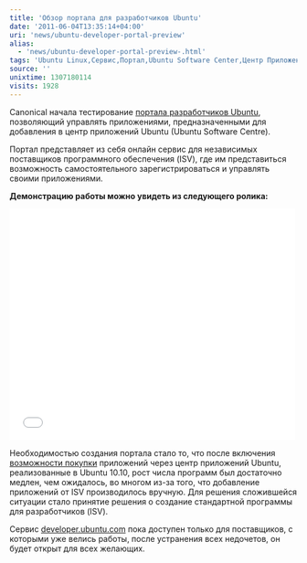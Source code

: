 ```yaml
---
title: 'Обзор портала для разработчиков Ubuntu'
date: '2011-06-04T13:35:14+04:00'
uri: 'news/ubuntu-developer-portal-preview'
alias: 
  - 'news/ubuntu-developer-portal-preview-.html'
tags: 'Ubuntu Linux,Сервис,Портал,Ubuntu Software Center,Центр Приложений'
source: ''
unixtime: 1307180114
visits: 1928
---
```

Canonical начала тестирование [портала разработчиков Ubuntu](news/ubuntu-developer-portal), позволяющий управлять приложениями, предназначенными для добавления в центр приложений Ubuntu (Ubuntu Software Centre).

Портал представляет из себя онлайн сервис для независимых поставщиков программного обеспечения (ISV), где им представиться возможность самостоятельного зарегистрироваться и управлять своими приложениями.

**Демонстрацию работы можно увидеть из следующего ролика:**

<iframe width="500" height="405" src="//www.youtube.com/embed/CZYqT5PnPCs" frameborder="0" allowfullscreen=""></iframe>

Необходимостью создания портала стало то, что после включения [возможности покупки](news/v-ubuntu-software-center-poyavilos-platnoe-po) приложений через центр приложений Ubuntu, реализованные в Ubuntu 10.10, рост числа программ был достаточно медлен, чем ожидалось, во многом из-за того, что добавление приложений от ISV производилось вручную. Для решения сложившейся ситуации стало принятие решения о создание стандартной программы для разработчиков (ISV).

Сервис [developer.ubuntu.com](http://developer.ubuntu.com/) пока доступен только для поставщиков, с которыми уже велись работы, после устранения всех недочетов, он будет открыт для всех желающих.
